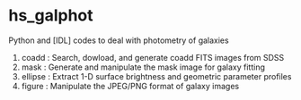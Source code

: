 hs_galphot
==========

Python and [IDL] codes to deal with photometry of galaxies

1. coadd   : Search, dowload, and generate coadd FITS images from SDSS 
2. mask    : Generate and manipulate the mask image for galaxy fitting 
3. ellipse : Extract 1-D surface brightness and geometric parameter profiles 
4. figure  : Manipulate the JPEG/PNG format of galaxy images  
